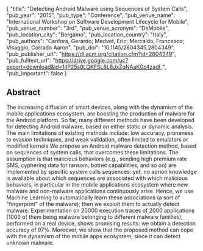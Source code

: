 {
  "title": "Detecting Android Malware using Sequences of System Calls",
  "pub_year": "2015",
  "pub_type": "Conference",
  "pub_venue_name": "International Workshop on Software Development Lifecycle for Mobile",
  "pub_venue_number": "3rd",
  "pub_venue_acronym": "DeMobile",
  "pub_location_city": "Bergamo",
  "pub_location_country": "Italy",
  "pub_authors": "Canfora, Gerardo; Medvet, Eric; Mercaldo, Francesco; Visaggio, Corrado Aaron",
  "pub_doi": "10.1145/2804345.2804349",
  "pub_publisher_url": "https://dl.acm.org/citation.cfm?id=2804349",
  "pub_fulltext_url": "https://drive.google.com/uc?export=download&id=1jIP25s0LQKFSL8L8JxZqNAaK0z4zadl_",
  "pub_important": false
}

## Abstract
The increasing diffusion of smart devices, along with the dynamism of the mobile applications ecosystem, are boosting the production of malware for the Android platform. So far, many different methods have been developed for detecting Android malware, based on either static or dynamic analysis. The main limitations of existing methods include: low accuracy, proneness to evasion techniques, and weak validation, often limited to emulators or modified kernels.We propose an Android malware detection method, based on sequences of system calls, that overcomes these limitations. The assumption is that malicious behaviors (e.g., sending high premium rate SMS, cyphering data for ransom, botnet capabilities, and so on) are implemented by specific system calls sequences: yet, no apriori knowledge is available about which sequences are associated with which malicious behaviors, in particular in the mobile applications ecosystem where new malware and non-malware applications continuously arise. Hence, we use Machine Learning to automatically learn these associations (a sort of "fingerprint" of the malware); then we exploit them to actually detect malware. Experimentation on 20000 execution traces of 2000 applications (1000 of them being malware belonging to different malware families), performed on a real device, shows promising results: we obtain a detection accuracy of 97%. Moreover, we show that the proposed method can cope with the dynamism of the mobile apps ecosystem, since it can detect unknown malware.
